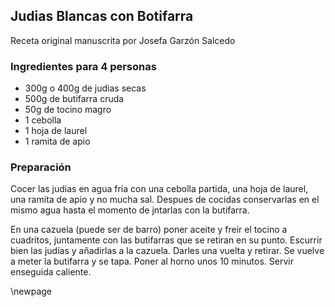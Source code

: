 ## Judias Blancas con Botifarra

Receta original manuscrita por Josefa Garzón Salcedo

### Ingredientes para 4 personas

- 300g o 400g de judias secas
- 500g de butifarra cruda
- 50g de tocino magro
- 1 cebolla
- 1 hoja de laurel
- 1 ramita de apio

### Preparación

Cocer las judias en agua fría con una cebolla partida, una hoja de laurel, una ramita de apio y no mucha sal.
Despues de cocidas conservarlas en el mismo agua hasta el momento de jntarlas con la butifarra.

En una cazuela (puede ser de barro) poner aceite y freir el tocino a cuadritos,
juntamente con las butifarras que se retiran en su punto.
Escurrir bien las judías y añadirlas a la cazuela.
Darles una vuelta y retirar.
Se vuelve a meter la butifarra y se tapa.
Poner al horno unos 10 minutos.
Servir enseguida caliente.


\newpage

